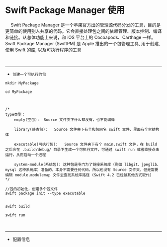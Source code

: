 # Swift Package Manager 使用

&emsp;	Swift Package Manager 是一个苹果官方出的管理源代码分发的工具，目的是更简单的使用别人共享的代码。它会直接处理包之间的依赖管理、版本控制、编译和链接。从总体功能上来说，和 iOS 平台上的 Cocoapods、Carthage 一样。
&emsp;	Swift Package Manager (SwiftPM) 是 Apple 推出的一个包管理工具, 用于创建, 使用 Swift 的库, 以及可执行程序的工具




<br/>

***



- `创建一个可执行的包`
```
mkdir MyPackage

cd MyPackage



/*
type类型：
	empty(空包):	Source 文件夹下什么都没有，也不能编译

	library(静态包):	Source 文件夹下有个和包同名 swift 文件，里面有个空结构体

	executable(可执行包):	Source 文件夹下有个 main.swift 文件，在 build 之后会在 .build/debug/ 目录下生成一个可执行文件，可通过 swift run 或者直接点击运行，从而启动一个进程

	system-module(系统包):	这种包是专门为了链接系统库（例如 libgit、jpeglib、mysql 这种系统库）准备的，本身不需要任何代码，所以也没有 Source 文件夹，但是需要编辑 module.modulemap 文件去查找系统库路径 (Swift 4.2 已经被其他方式取代)
*/

//包的初始化，创建多个包文件
swift package init --type executable


swift build

swift run

```



<br/>

***



- 配置信息






















